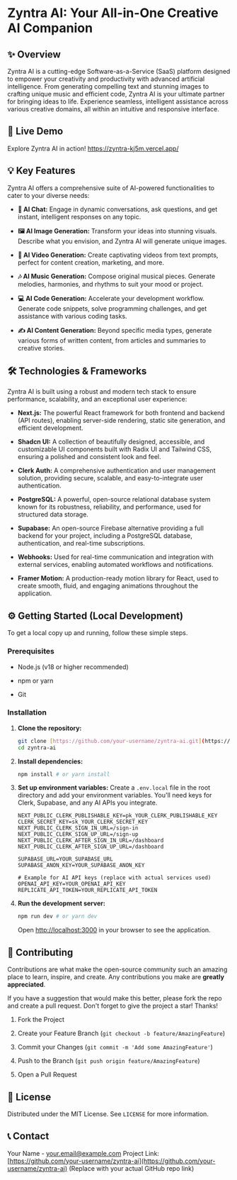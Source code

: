 # Zyntra AI: Your All-in-One Creative AI Companion

## ✨ Overview

Zyntra AI is a cutting-edge Software-as-a-Service (SaaS) platform designed to empower your creativity and productivity with advanced artificial intelligence. From generating compelling text and stunning images to crafting unique music and efficient code, Zyntra AI is your ultimate partner for bringing ideas to life. Experience seamless, intelligent assistance across various creative domains, all within an intuitive and responsive interface.

## 🚀 Live Demo

Explore Zyntra AI in action!
<https://zyntra-kj5m.vercel.app/>

## 💡 Key Features

Zyntra AI offers a comprehensive suite of AI-powered functionalities to cater to your diverse needs:

* **💬 AI Chat:** Engage in dynamic conversations, ask questions, and get instant, intelligent responses on any topic.

* **🖼️ AI Image Generation:** Transform your ideas into stunning visuals. Describe what you envision, and Zyntra AI will generate unique images.

* **🎥 AI Video Generation:** Create captivating videos from text prompts, perfect for content creation, marketing, and more.

* **🎶 AI Music Generation:** Compose original musical pieces. Generate melodies, harmonies, and rhythms to suit your mood or project.

* **💻 AI Code Generation:** Accelerate your development workflow. Generate code snippets, solve programming challenges, and get assistance with various coding tasks.

* **✍️ AI Content Generation:** Beyond specific media types, generate various forms of written content, from articles and summaries to creative stories.

## 🛠️ Technologies & Frameworks

Zyntra AI is built using a robust and modern tech stack to ensure performance, scalability, and an exceptional user experience:

* **Next.js:** The powerful React framework for both frontend and backend (API routes), enabling server-side rendering, static site generation, and efficient development.

* **Shadcn UI:** A collection of beautifully designed, accessible, and customizable UI components built with Radix UI and Tailwind CSS, ensuring a polished and consistent look and feel.

* **Clerk Auth:** A comprehensive authentication and user management solution, providing secure, scalable, and easy-to-integrate user authentication.

* **PostgreSQL:** A powerful, open-source relational database system known for its robustness, reliability, and performance, used for structured data storage.

* **Supabase:** An open-source Firebase alternative providing a full backend for your project, including a PostgreSQL database, authentication, and real-time subscriptions.

* **Webhooks:** Used for real-time communication and integration with external services, enabling automated workflows and notifications.

* **Framer Motion:** A production-ready motion library for React, used to create smooth, fluid, and engaging animations throughout the application.

## ⚙️ Getting Started (Local Development)

To get a local copy up and running, follow these simple steps.

### Prerequisites

* Node.js (v18 or higher recommended)

* npm or yarn

* Git

### Installation

1. **Clone the repository:**

   ```bash
   git clone [https://github.com/your-username/zyntra-ai.git](https://github.com/your-username/zyntra-ai.git)
   cd zyntra-ai
   ```

2. **Install dependencies:**

   ```bash
   npm install # or yarn install
   ```

3. **Set up environment variables:**
   Create a `.env.local` file in the root directory and add your environment variables. You'll need keys for Clerk, Supabase, and any AI APIs you integrate.

   ```env
   NEXT_PUBLIC_CLERK_PUBLISHABLE_KEY=pk_YOUR_CLERK_PUBLISHABLE_KEY
   CLERK_SECRET_KEY=sk_YOUR_CLERK_SECRET_KEY
   NEXT_PUBLIC_CLERK_SIGN_IN_URL=/sign-in
   NEXT_PUBLIC_CLERK_SIGN_UP_URL=/sign-up
   NEXT_PUBLIC_CLERK_AFTER_SIGN_IN_URL=/dashboard
   NEXT_PUBLIC_CLERK_AFTER_SIGN_UP_URL=/dashboard

   SUPABASE_URL=YOUR_SUPABASE_URL
   SUPABASE_ANON_KEY=YOUR_SUPABASE_ANON_KEY

   # Example for AI API keys (replace with actual services used)
   OPENAI_API_KEY=YOUR_OPENAI_API_KEY
   REPLICATE_API_TOKEN=YOUR_REPLICATE_API_TOKEN
   ```

4. **Run the development server:**

   ```bash
   npm run dev # or yarn dev
   ```

   Open [http://localhost:3000](http://localhost:3000) in your browser to see the application.

## 🤝 Contributing

Contributions are what make the open-source community such an amazing place to learn, inspire, and create. Any contributions you make are **greatly appreciated**.

If you have a suggestion that would make this better, please fork the repo and create a pull request. Don't forget to give the project a star! Thanks!

1. Fork the Project

2. Create your Feature Branch (`git checkout -b feature/AmazingFeature`)

3. Commit your Changes (`git commit -m 'Add some AmazingFeature'`)

4. Push to the Branch (`git push origin feature/AmazingFeature`)

5. Open a Pull Request

## 📄 License

Distributed under the MIT License. See `LICENSE` for more information.

## 📞 Contact

Your Name - [your.email@example.com](mailto:your.email@example.com)
Project Link: [https://github.com/your-username/zyntra-ai](https://github.com/your-username/zyntra-ai) (Replace with your actual GitHub repo link)
